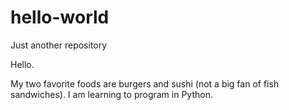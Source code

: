 # hello-world
Just another repository

Hello.

My two favorite foods are burgers and sushi (not a big fan of fish sandwiches).
I am learning to program in Python.
